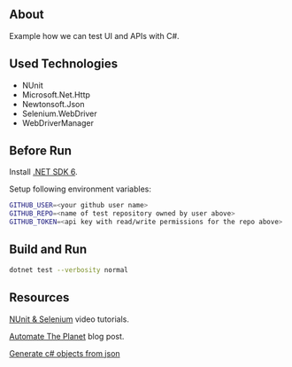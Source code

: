 ## About

Example how we can test UI and APIs with C#.

## Used Technologies

- NUnit
- Microsoft.Net.Http
- Newtonsoft.Json
- Selenium.WebDriver
- WebDriverManager

## Before Run

Install [.NET SDK 6](https://dotnet.microsoft.com/en-us/download/dotnet/6.0).

Setup following environment variables:

```bash
GITHUB_USER=<your github user name>
GITHUB_REPO=<name of test repository owned by user above>
GITHUB_TOKEN=<api key with read/write permissions for the repo above>
```

## Build and Run

```bash
dotnet test --verbosity normal
```

## Resources

[NUnit & Selenium](https://www.youtube.com/watch?v=Dj3TW0wQuz4&list=PLZMWkkQEwOPkg_-aMxUHDUp5DF_zQ5xxK&ab_channel=LambdaTest) video tutorials.

[Automate The Planet](https://automatetheplanet.com/) blog post.

[Generate c# objects from json](https://quicktype.io/)
